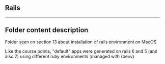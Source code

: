 ## Rails

------

## Folder content description
Folder seen on section 13 about installation of rails environment on MacOS

Like the course points, "default" apps were generated on rails 6 and 5 (and also 7) using different ruby environments (managed with rbenv)
